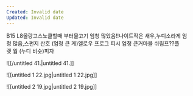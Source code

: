 ```yaml
---
Created: Invalid date
Updated: Invalid date
---
```

B15 L8올랑고스노클할때 부터물고기 엄청 많았음!!나이트작은 새우,누디소라게 엄청 많음,스펀지 산호 (엄청 큰 게)엘로우 프로그 피시 엄청 큰거마블 쉬림프??플랫 웜 (누디 비슷)피자

![[/untitled 41.|untitled 41.]]

![[untitled 1 22.jpg|untitled 1 22.jpg]]

![[untitled 2 19.jpg|untitled 2 19.jpg]]